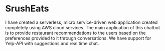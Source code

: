 # SrushEats
I have created a serverless, micro service-driven web application created completely using AWS cloud services. The main application of this chatbot is to provide restaurant recommendations to the users based on the preferences provided to it through conversations.  We have support for Yelp-API with suggestions and real time chat.
